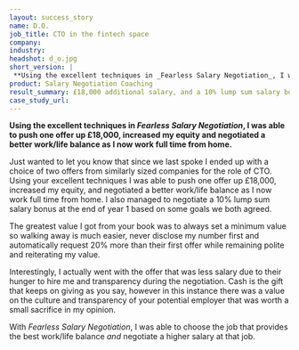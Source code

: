 ```yaml
---
layout: success_story
name: D.O.
job_title: CTO in the fintech space
company: 
industry: 
headshot: d_o.jpg
short_version: |
 **Using the excellent techniques in _Fearless Salary Negotiation_, I was able to push one offer up £18,000, increased my equity and negotiated a better work/life balance as I now work full time from home.**
product: Salary Negotiation Coaching
result_summary: £18,000 additional salary, and a 10% lump sum salary bonus at the end of year 1 based on some goals that were set in the deal.
case_study_url: 
---
```


**Using the excellent techniques in _Fearless Salary Negotiation_, I was able to push one offer up £18,000, increased my equity and negotiated a better work/life balance as I now work full time from home.**

Just wanted to let you know that since we last spoke I ended up with a choice of two offers from similarly sized companies for the role of CTO. Using your excellent techniques I was able to push one offer up £18,000, increased my equity, and negotiated a better work/life balance as I now work full time from home. I also managed to negotiate a 10% lump sum salary bonus at the end of year 1 based on some goals we both agreed.

The greatest value I got from your book was to always set a minimum value so walking away is much easier, never disclose my number first and automatically request 20% more than their first offer while remaining polite and reiterating my value.

Interestingly, I actually went with the offer that was less salary due to their hunger to hire me and transparency during the negotiation. Cash is the gift that keeps on giving as you say, however in this instance there was a value on the culture and transparency of your potential employer that was worth a small sacrifice in my opinion.

With _Fearless Salary Negotiation_, I was able to choose the job that provides the best work/life balance _and_ negotiate a higher salary at that job.
